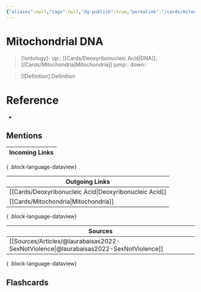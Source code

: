 ```yaml
---
{"aliases":null,"tags":null,"dg-publish":true,"permalink":"/cards/mitochondrial-dna/","dgPassFrontmatter":true}
---
```


# Mitochondrial DNA

> [!ontology]-
> up:: [[Cards/Deoxyribonucleic Acid\|DNA]], [[Cards/Mitochondria\|Mitochondria]]
> jump:: 
> down:: 

> [!Definition] Definition

# Reference

- 

## Mentions

| Incoming Links |
| -------------- |

{ .block-language-dataview}

| Outgoing Links                                            |
| --------------------------------------------------------- |
| [[Cards/Deoxyribonucleic Acid\|Deoxyribonucleic Acid]] |
| [[Cards/Mitochondria\|Mitochondria]]                   |

{ .block-language-dataview}

| Sources                                                                                  |
| ---------------------------------------------------------------------------------------- |
| [[Sources/Articles/@laurabaisas2022-SexNotViolence\|@laurabaisas2022-SexNotViolence]] |

{ .block-language-dataview}

## Flashcards